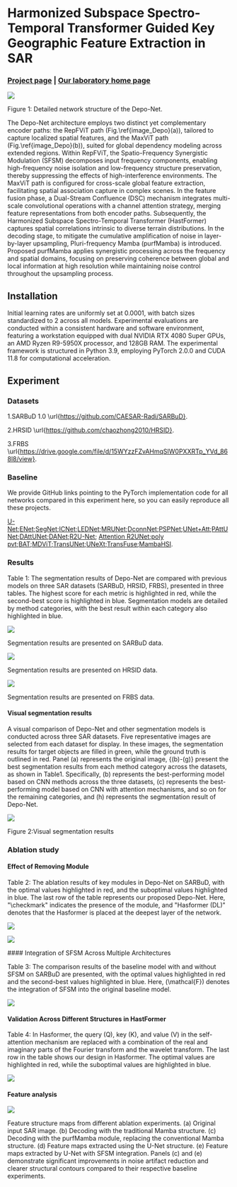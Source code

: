 # Harmonized Subspace Spectro-Temporal Transformer Guided Key Geographic Feature Extraction in SAR

### [Project page](https://github.com/IMOP-lab/Depo-Net) | [Our laboratory home page](https://github.com/IMOP-lab) 

<div align=left>
  <img src="Images/image_Depo.png">
</div>
<p align=left>
  Figure 1: Detailed network structure of the Depo-Net.
</p>

The Depo-Net architecture employs two distinct yet complementary encoder paths: the RepFViT path (Fig.\ref{image_Depo}(a)), tailored to capture localized spatial features, and the MaxViT path (Fig.\ref{image_Depo}(b)), suited for global dependency modeling across extended regions. Within RepFViT, the Spatio-Frequency Synergistic Modulation (SFSM) decomposes input frequency components, enabling high-frequency noise isolation and low-frequency structure preservation, thereby suppressing the effects of high-interference environments. The MaxViT path is configured for cross-scale global feature extraction, facilitating spatial association capture in complex scenes. In the feature fusion phase, a Dual-Stream Confluence (DSC) mechanism integrates multi-scale convolutional operations with a channel attention strategy, merging feature representations from both encoder paths. Subsequently, the Harmonized Subspace Spectro-Temporal Transformer (HastFormer) captures spatial correlations intrinsic to diverse terrain distributions. In the decoding stage, to mitigate the cumulative amplification of noise in layer-by-layer upsampling, Pluri-frequency Mamba (purfMamba) is introduced. Proposed purfMamba applies synergistic processing across the frequency and spatial domains, focusing on preserving coherence between global and local information at high resolution while maintaining noise control throughout the upsampling process.

## Installation
Initial learning rates are uniformly set at 0.0001, with batch sizes standardized to 2 across all models.  Experimental evaluations are conducted within a consistent hardware and software environment, featuring a workstation equipped with dual NVIDIA RTX 4080 Super GPUs, an AMD Ryzen R9-5950X processor, and 128GB RAM.  The experimental framework is structured in Python 3.9, employing PyTorch 2.0.0 and CUDA 11.8 for computational acceleration.

## Experiment
### Datasets
1.SARBuD 1.0 \url{https://github.com/CAESAR-Radi/SARBuD}.

2.HRSID \url{https://github.com/chaozhong2010/HRSID}.

3.FRBS \url{https://drive.google.com/file/d/15WYzzFZvAHmqSIW0PXXRTp_YVd_868l8/view}.

### Baseline
We provide GitHub links pointing to the PyTorch implementation code for all networks compared in this experiment here, so you can easily reproduce all these projects.

[U-Net](https://github.com/milesial/Pytorch-UNet);[ENet](https://github.com/davidtvs/PyTorch-ENet);[SegNet](https://github.com/vinceecws/SegNet_PyTorch?tab=readme-ov-file);[ICNet](https://github.com/hszhao/ICNet);[LEDNet](https://github.com/sczhou/LEDNet);[MRUNet](https://github.com/cyan-utokyo/MRUnet.git);[DconnNet](https://github.com/Zyun-Y/DconnNet);[PSPNet](https://github.com/hszhao/PSPNet.git);[UNet+Att](https://github.com/EvilPsyCHo/Attention-PyTorch.git);[PAttUNet](https://github.com/faresbougourzi/PDAtt-Unet);[DAttUNet](https://github.com/faresbougourzi/PDAtt-Unet);[DANet](https://github.com/junfu1115/DANet);[R2U-Net](https://github.com/ncpaddle/R2UNet-paddle); [Attention R2UNet](https://github.com/LeeJunHyun/Image_Segmentation);[poly pvt](https://github.com/DengPingFan/Polyp-PVT.git);[BAT](https://github.com/sharkdp/bat.git);[MDViT](https://github.com/siyi-wind/MDViT.git);[TransUNet](https://github.com/Beckschen/TransUNet.git);[UNeXt](https://github.com/jeya-maria-jose/UNeXt-pytorch.git);[TransFuse](https://github.com/Rayicer/TransFuse.git);[MambaHSI](https://github.com/li-yapeng/MambaHSI.git).

### Results
Table 1: The segmentation results of Depo-Net are compared with previous models on three SAR datasets (SARBuD, HRSID, FRBS), presented in three tables. The highest score for each metric is highlighted in red, while the second-best score is highlighted in blue. Segmentation models are detailed by method categories, with the best result within each category also highlighted in blue.

<div align=left>
  <img src="Tables/SARBud.jpg">
</div>
<p align=left>
   Segmentation results are presented on SARBuD data.
</p>

<div align=left>
  <img src="Tables/HRSID.jpg">
</div>
<p align=left>
   Segmentation results are presented on HRSID data.
</p>

<div align=left>
  <img src="Tables/FRBS.jpg">
</div>
<p align=left>
   Segmentation results are presented on FRBS data.
</p>

#### Visual segmentation results
A visual comparison of Depo-Net and other segmentation models is conducted across three SAR datasets. Five representative images are selected from each dataset for display. In these images, the segmentation results for target objects are filled in green, while the ground truth is outlined in red. Panel (a) represents the original image, {(b)-(g)} present the best segmentation results from each method category across the datasets, as shown in Table1. Specifically, (b) represents the best-performing model based on CNN methods across the three datasets, (c) represents the best-performing model based on CNN with attention mechanisms, and so on for the remaining categories, and (h) represents the segmentation result of Depo-Net.
<div align=left>
  <img src="Images/image_dif_scene.png">
</div>
<p align=left>
    Figure 2:Visual segmentation results
</p>

### Ablation study

#### Effect of Removing Module
Table 2: The ablation results of key modules in Depo-Net on SARBuD, with the optimal values highlighted in red, and the suboptimal values highlighted in blue. The last row of the table represents our proposed Depo-Net. Here, "\checkmark" indicates the presence of the module, and "Hasformer (DL)" denotes that the Hasformer is placed at the deepest layer of the network.

<div align=left>
  <img src="Images/Tables2.jpg">
</div>
<p align=left>
</p>
<div align=left>
  <img src="Images/Tables3.jpg">
</div>
<p align=left>
</p>
#### Integration of SFSM Across Multiple Architectures

Table 3: The comparison results of the baseline model with and without SFSM on SARBuD are presented, with the optimal values highlighted in red and the second-best values highlighted in blue. Here, \(\mathcal{F}\) denotes the integration of SFSM into the original baseline model.

<div align=left>
  <img src="Images/Tables4.jpg">
</div>
<p align=left>
</p>

#### Validation Across Different Structures in HastFormer

Table 4: In Hasformer, the query (Q), key (K), and value (V) in the self-attention mechanism are replaced with a combination of the real and imaginary parts of the Fourier transform and the wavelet transform. The last row in the table shows our design in Hasformer. The optimal values are highlighted in red, while the suboptimal values are highlighted in blue.

<div align=left>
  <img src="Images/Tables5.jpg">
</div>
<p align=left>
</p>

#### Feature analysis

<div align=left>
  <img src="Images/image_ab_fe_an.png">
</div>
<p align=left>
</p>

Feature structure maps from different ablation experiments. (a) Original input SAR image. (b) Decoding with the traditional Mamba structure. (c) Decoding with the purfMamba module, replacing the conventional Mamba structure. (d) Feature maps extracted using the U-Net structure. (e) Feature maps extracted by U-Net with SFSM integration. Panels (c) and (e) demonstrate significant improvements in noise artifact reduction and clearer structural contours compared to their respective baseline experiments.


